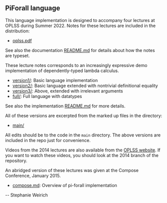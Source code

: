 PiForall language
------------------

This language implementation is designed to accompany four lectures at
OPLSS during Summer 2022. Notes for these lectures are included in the 
distribution:

- [oplss.pdf](doc/oplss.pdf)

See also the documentation [README.md](doc/README.md) for details about 
how the notes are typeset.

These lecture notes corresponds to an increasingly expressive demo
implementation of dependently-typed lambda calculus.

- [version1/](version1/):   Basic language implementation
- [version2/](version2/):   Basic language extended with nontrivial definitional equality
- [version3/](version3/):   Above, extended with irrelevant arguments
- [full/](full/):           Full language with datatypes 

See also the implementation [README.md](main/README.md) for more details.

All of these versions are excerpted from the marked up files in the directory:

- [main/](main/)

All edits should be to the code in the `main` directory. The above versions
are included in the repo just for convenience.

Videos from the 2014 lectures are also available from the 
[OPLSS website](https://www.cs.uoregon.edu/research/summerschool/summer14/curriculum.html). If you want to watch these videos, you should look at the 
2014 branch of the repository.

An abridged version of these lectures was given at the Compose
Conference, January 2015. 

- [compose.md](old/compose.md): Overview of pi-forall implementation

--
Stephanie Weirich
